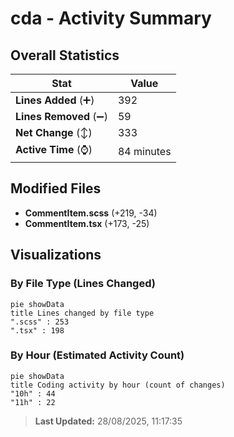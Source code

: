# cda - Activity Summary 

## Overall Statistics

| Stat                   | Value                                                             |
| ---------------------- | ----------------------------------------------------------------- |
| **Lines Added** (➕)   | 392                                          |
| **Lines Removed** (➖) | 59                                        |
| **Net Change** (↕)    | 333                |
| **Active Time** (⌚)   | 84 minutes |


## Modified Files
- **CommentItem.scss** (+219, -34)
- **CommentItem.tsx** (+173, -25)

## Visualizations

### By File Type (Lines Changed)

```mermaid
pie showData
title Lines changed by file type
".scss" : 253
".tsx" : 198
```

### By Hour (Estimated Activity Count)

```mermaid
pie showData
title Coding activity by hour (count of changes)
"10h" : 44
"11h" : 22
```


> **Last Updated:** 28/08/2025, 11:17:35